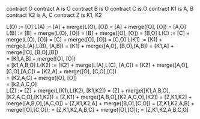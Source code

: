 contract O
contract A is O
contract B is O
contract C is O
contract K1 is A, B
contract K2 is A, C
contract Z is K1, K2


L(O)  := [O]
L(A)  := [A] + merge(L(O), [O])
       = [A] + merge([O], [O])
       = [A,O]
L(B)  := [B] + merge(L(O), [O])
       = [B] + merge([O], [O])
       = [B,O]
L(C)  := [C] + merge(L(O), [O])
       = [C] + merge([O], [O])
       = [C,O] 
L(K1) := [K1] + merge(L(A),L(B), [A,B])
       = [K1] + merge([A,O], [B,O],[A,B])
       = [K1,A] + merge([O], [B,O],[B])   
       = [K1,A,B] + merge([O], [O])   
       = [k1,A,B,O]
L(K2) := [K2] + merge(L(A),L(C), [A,C])
       = [K2] + merge([A,O], [C,O],[A,C])
       = [K2,A] + merge([O], [C,O],[C])   
       = [K2,A,C] + merge([O], [O])   
       = [k2,A,C,O]       
L(Z)  := [Z] + merge(L(K1),L(K2), [K1,K2])
       = [Z] + merge([K1,A,B,O],[K2,A,C,O],[K1,K2])
       = [Z,K1] + merge([A,B,O],[K2,A,C,O],[K2])
       = [Z,K1,K2] + merge([A,B,O],[A,C,O])
       = [Z,K1,K2,A] + merge([B,O],[C,O])
       = [Z,K1,K2,A,B] + merge([O],[C,O]);
       = [Z,K1,K2,A,B,C] + merge([O],[O]); 
       = [Z,K1,K2,A,B,C,O]
